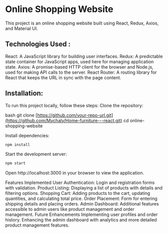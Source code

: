 # Online Shopping Website
This project is an online shopping website built using React, Redux, Axios, and Material UI.

## Technologies Used :
React: A JavaScript library for building user interfaces.
Redux: A predictable state container for JavaScript apps, used here for managing application state.
Axios: A promise-based HTTP client for the browser and Node.js, used for making API calls to the server.
React Router: A routing library for React that keeps the URL in sync with the page content.

## Installation:

To run this project locally, follow these steps:
Clone the repository:

bash
git clone [https://github.com/your-repo-url.git](https://github.com/Mychaly/Home-furniture---react.git)
cd online-shopping-website

Install dependencies:

```sh
npm install
```

Start the development server:


```sh
npm start
```

Open http://localhost:3000 in your browser to view the application.

Features Implemented
User Authentication: Login and registration forms with validation.
Product Listing: Displaying a list of products with details and filtering options.
Shopping Cart: Adding products to the cart, updating quantities, and calculating total price.
Order Placement: Form for entering shipping details and placing orders.
Admin Dashboard: Additional features accessible to admin users like product management and order management.
Future Enhancements
Implementing user profiles and order history.
Enhancing the admin dashboard with analytics and more detailed product management features.




